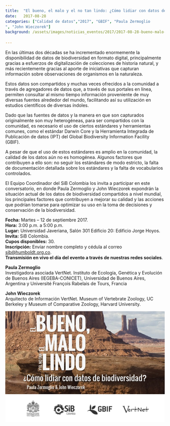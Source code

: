 ```yaml
---
title:  "El bueno, el malo y el no tan lindo: ¿Cómo lidiar con datos de biodiversidad?"
date:   2017-08-28
categories: ["Calidad de datos","2017", "GBIF", "Paula Zermoglio
", "John Wieczorek"]
background: /assets/images/noticias_eventos/2017/2017-08-28-bueno-malo-lindo-datos-biodiversidad3.jpg

---
```


En las últimas dos décadas se ha incrementado enormemente la disponibilidad de datos de biodiversidad en formato digital, principalmente gracias a esfuerzos de digitalización de colecciones de historia natural, y más recientemente gracias al aporte de iniciativas que capturan información sobre observaciones de organismos en la naturaleza.  

Estos datos son compartidos y muchas veces ofrecidos a la comunidad a través de agregadores de datos que, a través de sus portales en línea, permiten consultar al mismo tiempo información proveniente de muy diversas fuentes alrededor del mundo, facilitando así su utilización en estudios científicos de diversas índoles.  

Dado que las fuentes de datos y la manera en que son capturados originalmente son muy heterogéneas, para ser compartidos con la comunidad, es necesario el uso de ciertos estándares y herramientas comunes, como el estándar Darwin Core y la Herramienta Integrada de Publicación de datos (IPT) del Global Biodiversity Information Facility (GBIF).  

A pesar de que el uso de estos estándares es amplio en la comunidad, la calidad de los datos aún no es homogénea. Algunos factores que contribuyen a ello son: no seguir los estándares de modo estricto, la falta de documentación detallada sobre los estándares y la falta de vocabularios controlados.  

El Equipo Coordinador del SiB Colombia los invita a participar en este conversatorio, en donde Paula Zermoglio y John Wieczorek expondrán la situación actual de los datos de biodiversidad compartidos a nivel mundial, los principales factores que contribuyen a mejorar su calidad y las acciones que podrían tomarse para optimizar su uso en la toma de decisiones y conservación de la biodiversidad.  

**Fecha:** Martes – 12 de septiembre 2017.  
**Hora:** 3:00 p.m. a 5:00 p.m.  
**Lugar:** Universidad Javeriana, Salón 301 Edificio 20: Edificio Jorge Hoyos.  
**Invita:** SiB Colombia.  
**Cupos disponibles:** 30.  
**Inscripción:** Enviar nombre completo y cédula al correo sib@humboldt.org.co.  
**Transmisión en vivo el día del evento a través de nuestras redes sociales**.  

**Paula Zermoglio**  
Investigadora asociada VertNet. Instituto de Ecología, Genética y Evolución de Buenos Aires (IEGEBA-CONICET), Universidad de Buenos Aires, Argentina y Université François Rabelais de Tours, Francia

**John Wieczorek**  
Arquitecto de Información VertNet. Museum of Vertebrate Zoology, UC Berkeley y Museum of Comparative Zoology, Harvard University.

<img src="/assets/images/noticias_eventos/2017/2017-08-28-bueno-malo-lindo-datos-biodiversidad.jpg" width=770>
<img src="/assets/images/noticias_eventos/2017/2017-08-28-bueno-malo-lindo-datos-biodiversidad2.png" width=770>
